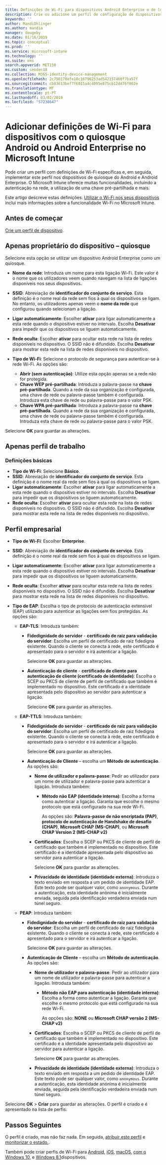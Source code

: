 ```yaml
---
title: Definições de Wi-Fi para dispositivos Android Enterprise e de local público – Microsoft Intune | Documentos da Microsoft
description: Crie ou adicione um perfil de configuração de dispositivos Wi-Fi para o Quiosque do Android e o Android Enterprise. Veja as diferentes definições, incluindo a adição de certificados, a escolha de um tipo de EAP e a seleção de um método de autenticação no Microsoft Intune. Para dispositivos de quiosque, introduza também a Chave pré-partilhada da sua rede.
keywords: ''
author: MandiOhlinger
ms.author: mandia
manager: dougeby
ms.date: 01/16/2019
ms.topic: conceptual
ms.prod: ''
ms.service: microsoft-intune
ms.technology: ''
ms.suite: ems
search.appverid: MET150
ms.custom: seodec18
ms.collection: M365-identity-device-management
ms.openlocfilehash: 2c750178efe18c16796253ad542157466f7ba57f
ms.sourcegitcommit: cb93613bef7f6015a4c4095e875cb12dd76f002e
ms.translationtype: MT
ms.contentlocale: pt-PT
ms.lasthandoff: 03/02/2019
ms.locfileid: "57238647"
---
```

# <a name="add-wi-fi-settings-for-devices-running-android-enterprise-and-android-kiosk-in-microsoft-intune"></a>Adicionar definições de Wi-Fi para dispositivos com o quiosque Android ou Android Enterprise no Microsoft Intune

Pode criar um perfil com definições de Wi-Fi específicas e, em seguida, implementar este perfil nos dispositivos de quiosque do Android e Android Enterprise. O Microsoft Intune oferece muitas funcionalidades, incluindo a autenticação na rede, a utilização de uma chave pré-partilhada e mais.

Este artigo descreve estas definições. [Utilizar o Wi-Fi nos seus dispositivos](wi-fi-settings-configure.md) inclui mais informações sobre a funcionalidade Wi-Fi no Microsoft Intune.

## <a name="before-you-begin"></a>Antes de começar

[Crie um perfil de dispositivo](wi-fi-settings-configure.md#create-a-device-profile).

## <a name="device-owner-only---kiosk"></a>Apenas proprietário do dispositivo – quiosque

Selecione esta opção se utilizar um dispositivo Android Enterprise como um quiosque.

- **Nome da rede**: Introduza um nome para esta ligação Wi-Fi. Este valor é o nome que os utilizadores veem quando navegam na lista de ligações disponíveis nos seus dispositivos.
- **SSID**: Abreviação de **identificador do conjunto de serviço**. Esta definição é o nome real da rede sem fios à qual os dispositivos se ligam. No entanto, os utilizadores apenas veem o **nome da rede** que configurou quando selecionam a ligação.
- **Ligar automaticamente**: Escolher **ativar** para ligar automaticamente a esta rede quando o dispositivo estiver no intervalo. Escolha **Desativar** para impedir que os dispositivos se liguem automaticamente.
- **Rede oculta**: Escolher **ativar** para ocultar esta rede na lista de redes disponíveis no dispositivo. O SSID não é difundido. Escolha **Desativar** para mostrar esta rede na lista de redes disponíveis no dispositivo.
- **Tipo de Wi-Fi**: Selecione o protocolo de segurança para autenticar-se à rede Wi-Fi. As opções são:

  - **Abrir (sem autenticação)**: Utilize esta opção apenas se a rede não for protegida.
  - **Chave WEP pré-partilhada**: Introduza a palavra-passe na **chave pré-partilhada**. Quando a rede da sua organização é configurada, uma chave de rede ou palavra-passe também é configurada. Introduza esta chave de rede ou palavra-passe para o valor PSK.
  - **Chave WPA pré-partilhada**: Introduza a palavra-passe na **chave pré-partilhada**. Quando a rede da sua organização é configurada, uma chave de rede ou palavra-passe também é configurada. Introduza esta chave de rede ou palavra-passe para o valor PSK.

Selecione **OK** para guardar as alterações.

## <a name="work-profile-only"></a>Apenas perfil de trabalho

### <a name="basic-settings"></a>Definições básicas

- **Tipo de Wi-Fi**: Selecione **Básico**.
- **SSID**: Abreviação de **identificador do conjunto de serviço**. Esta definição é o nome real da rede sem fios à qual os dispositivos se ligam.
- **Ligar automaticamente**: Escolher **ativar** para ligar automaticamente a esta rede quando o dispositivo estiver no intervalo. Escolha **Desativar** para impedir que os dispositivos se liguem automaticamente.
- **Rede oculta**: Escolher **ativar** para ocultar esta rede na lista de redes disponíveis no dispositivo. O SSID não é difundido. Escolha **Desativar** para mostrar esta rede na lista de redes disponíveis no dispositivo.

## <a name="enterprise-profile"></a>Perfil empresarial

- **Tipo de Wi-Fi**: Escolher **Enterprise**.
- **SSID**: Abreviação de **identificador do conjunto de serviço**. Esta definição é o nome real da rede sem fios à qual os dispositivos se ligam.
- **Ligar automaticamente**: Escolher **ativar** para ligar automaticamente a esta rede quando o dispositivo estiver no intervalo. Escolha **Desativar** para impedir que os dispositivos se liguem automaticamente.
- **Rede oculta**: Escolher **ativar** para ocultar esta rede na lista de redes disponíveis no dispositivo. O SSID não é difundido. Escolha **Desativar** para mostrar esta rede na lista de redes disponíveis no dispositivo.
- **Tipo de EAP**: Escolha o tipo de protocolo de autenticação extensível (EAP) utilizado para autenticar as ligações sem fios protegidas. As opções são: 

  - **EAP-TLS**: Introduza também:

    - **Fidedignidade do servidor** - **certificado de raiz para validação do servidor**: Escolha um perfil de certificado de raiz fidedigna existente. Quando o cliente se conecta à rede, este certificado é apresentado para o servidor e irá autenticar a ligação.

      Selecione **OK** para guardar as alterações.

    - **Autenticação de cliente** - **certificado de cliente para autenticação de cliente (certificado de identidade)**: Escolha o SCEP ou PKCS de cliente de perfil de certificado que também é implementado no dispositivo. Este certificado é a identidade apresentada pelo dispositivo ao servidor para autenticar a ligação.

      Selecione **OK** para guardar as alterações.

  - **EAP-TTLS**: Introduza também:

    - **Fidedignidade do servidor** - **certificado de raiz para validação do servidor**: Escolha um perfil de certificado de raiz fidedigna existente. Quando o cliente se conecta à rede, este certificado é apresentado para o servidor e irá autenticar a ligação.

      Selecione **OK** para guardar as alterações.

    - **Autenticação de Cliente** – escolha um **Método de autenticação**. As opções são:

      - **Nome de utilizador e palavra-passe**: Pedir ao utilizador para um nome de utilizador e palavra-passe para autenticar a ligação. Introduza também:
        - **Método não EAP (identidade interna)**: Escolha a forma como autenticar a ligação. Garanta que escolhe o mesmo protocolo que está configurado na sua rede Wi-Fi.

          As opções são: **Palavra-passe de não encriptada (PAP)**, **protocolo de autenticação de Handshake de desafio (CHAP)**, **Microsoft CHAP (MS-CHAP)**, ou **Microsoft CHAP Version 2 (MS-CHAP v2)**

      - **Certificados**: Escolha o SCEP ou PKCS de cliente de perfil de certificado que também é implementado no dispositivo. Este certificado é a identidade apresentada pelo dispositivo ao servidor para autenticar a ligação.

        Selecione **OK** para guardar as alterações.

      - **Privacidade de identidade (identidade externa)**: Introduza o texto enviado em resposta a um pedido de identidade EAP. Este texto pode ser qualquer valor, como `anonymous`. Durante a autenticação, esta identidade anónima é inicialmente enviada, seguida pela identificação verdadeira enviada num túnel seguro.

  - **PEAP**: Introduza também:

    - **Fidedignidade do servidor** - **certificado de raiz para validação do servidor**: Escolha um perfil de certificado de raiz fidedigna existente. Quando o cliente se conecta à rede, este certificado é apresentado para o servidor e irá autenticar a ligação.

      Selecione **OK** para guardar as alterações.

    - **Autenticação de Cliente** – escolha um **Método de autenticação**. As opções são:

      - **Nome de utilizador e palavra-passe**: Pedir ao utilizador para um nome de utilizador e palavra-passe para autenticar a ligação. Introduza também:
        - **Método não EAP para autenticação (identidade interna)**: Escolha a forma como autenticar a ligação. Garanta que escolhe o mesmo protocolo que está configurado na sua rede Wi-Fi.

          As opções são: **NONE** ou **Microsoft CHAP versão 2 (MS-CHAP v2)**

      - **Certificados**: Escolha o SCEP ou PKCS de cliente de perfil de certificado que também é implementado no dispositivo. Este certificado é a identidade apresentada pelo dispositivo ao servidor para autenticar a ligação.

        Selecione **OK** para guardar as alterações.

      - **Privacidade de identidade (identidade externa)**: Introduza o texto enviado em resposta a um pedido de identidade EAP. Este texto pode ser qualquer valor, como `anonymous`. Durante a autenticação, esta identidade anónima é inicialmente enviada, seguida pela identificação verdadeira enviada num túnel seguro.

Selecione **OK** > **Criar** para guardar as alterações. O perfil é criado e é apresentado na lista de perfis.

## <a name="next-steps"></a>Passos Seguintes

O perfil é criado, mas não faz nada. Em seguida, [atribuir este perfil](device-profile-assign.md) e [monitorizar o estado.](device-profile-monitor.md).

Também pode criar perfis de Wi-Fi para [Android](wi-fi-settings-android.md), [iOS](wi-fi-settings-ios.md), [macOS](wi-fi-settings-macos.md), [com o Windows 10](wi-fi-settings-windows.md), e [Windows 8.1](wi-fi-settings-import-windows-8-1.md)dispositivos.
